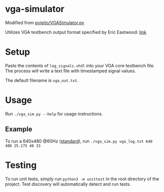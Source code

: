 # vga-simulator
Modified from [pvieito/VGASimulator.py](https://gist.github.com/pvieito/8cdb54a9a03fd36e51c8df6e331a3006)

Utilizes VGA testbench output format specified by Eric Eastwood: [link](https://www.ericeastwood.com/blog/8/vga-simulator-getting-started)


# Setup
Paste the contents of `log_signals.vhdl` into your VGA core testbench file. 
The process will write a text file with timestamped signal values.

The default filename is `vga_out.txt`.

# Usage
Run `./vga_sim.py --help` for usage instructions.

## Example
To run a 640x480 @60Hz ([standard](http://tinyvga.com/vga-timing/640x480@60Hz)), run `./vga_sim.py vga_log.txt 640 480 25.175 48 33`

# Testing
To run unit tests, simply run `python3 -m unittest` in the root directory of the project.
Test discovery will automatically detect and run tests.

